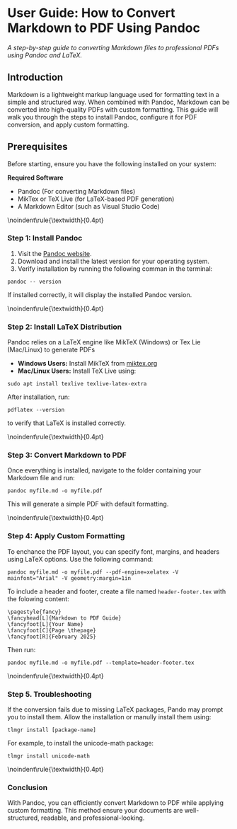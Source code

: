 # **User Guide: How to Convert Markdown to PDF Using Pandoc**
*A step-by-step guide to converting Markdown files to professional PDFs using Pandoc and LaTeX.*

## **Introduction**
Markdown is a lightweight markup language used for formatting text in a simple and structured way. When combined with Pandoc, Markdown can be converted into high-quality PDFs with custom formatting. This guide will walk you through the steps to install Pandoc, configure it for PDF conversion, and apply custom formatting.

## **Prerequisites**
Before starting, ensure you have the following installed on your system:

**Required Software**

- Pandoc (For converting Markdown files)
- MikTex or TeX Live (for LaTeX-based PDF generation)
- A Markdown Editor (such as Visual Studio Code)

\noindent\rule{\textwidth}{0.4pt}

### **Step 1: Install Pandoc**

1. Visit the [Pandoc website](https://pandoc.org/installing.html). 
2. Download and install the latest version for your operating system.
3. Verify installation by running the following comman in the terminal:

`pandoc -- version`

If installed correctly, it will display the installed Pandoc version. 

\noindent\rule{\textwidth}{0.4pt}

### **Step 2: Install LaTeX Distribution**

Pandoc relies on a LaTeX engine like MikTeX (Windows) or Tex Lie (Mac/Linux) to generate PDFs

- **Windows Users:** Install MikTeX from [miktex.org](https://miktex.org/)
- **Mac/Linux Users:** Install TeX Live using: 

`sudo apt install texlive texlive-latex-extra`

After installation, run:

`pdflatex --version`

to verify that LaTeX is installed correctly.

\noindent\rule{\textwidth}{0.4pt}

### **Step 3: Convert Markdown to PDF**

Once everything is installed, navigate to the folder containing your Markdown file and run:

`pandoc myfile.md -o myfile.pdf`

This will generate a simple PDF with default formatting.

\noindent\rule{\textwidth}{0.4pt}

### **Step 4: Apply Custom Formatting**

To enchance the PDF layout, you can specify font, margins, and headers using LaTeX options. Use the following command:

`pandoc myfile.md -o myfile.pdf --pdf-engine=xelatex -V mainfont="Arial" -V geometry:margin=1in`

To include a header and footer, create a file named `header-footer.tex` with the folowing content:


```\usepackage{fancyhdr}
\pagestyle{fancy}
\fancyhead[L]{Markdown to PDF Guide}
\fancyfoot[L]{Your Name}
\fancyfoot[C]{Page \thepage}
\fancyfoot[R]{February 2025}
```

Then run:

`pandoc myfile.md -o myfile.pdf --template=header-footer.tex`

\noindent\rule{\textwidth}{0.4pt}

### **Step 5. Troubleshooting**

If the conversion fails due to missing LaTeX packages, Pando may prompt you to install them. Allow the installation or manully install them using: 

`tlmgr install [package-name]`

For example, to install the unicode-math package:

`tlmgr install unicode-math`

\noindent\rule{\textwidth}{0.4pt}

### **Conclusion**
With Pandoc, you can efficiently convert Markdown to PDF while applying custom formatting. This method ensure your documents are well-structured, readable, and professional-looking.

